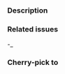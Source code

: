 ### Description
<!-- What does your DOC charge? -->

### Related issues
<!-- Type "Fixes #123" to automatically close that issue, when this PR is merged -->
-_ 

### Cherry-pick to
<!-- Leave empty, if you don't know. For support_only changes use "none"
-_none_
- 5.11 (old stable)
- 5.12 (current stable)
| 5.1
